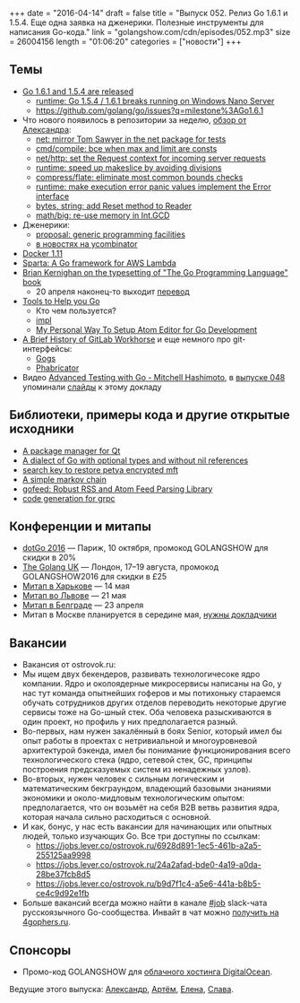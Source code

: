 +++
date = "2016-04-14"
draft = false
title = "Выпуск 052. Релиз Go 1.6.1 и 1.5.4. Еще одна заявка на дженерики. Полезные инструменты для написания Go-кода."
link = "golangshow.com/cdn/episodes/052.mp3"
size = 26004156
length = "01:06:20"
categories = ["новости"]
+++

## Темы
- [Go 1.6.1 and 1.5.4 are released](https://groups.google.com/forum/#!msg/golang-announce/9eqIHqaWvck/kXsfO0ogLAAJ)
  - [runtime: Go 1.5.4 / 1.6.1 breaks running on Windows Nano Server](https://github.com/golang/go/issues/15286)
  - https://github.com/golang/go/issues?q=milestone%3AGo1.6.1
- Что нового появилось в репозитории за неделю, [обзор от Александра](https://github.com/LK4D4/report/blob/master/reports/golang-04-14.txt):
  - [net: mirror Tom Sawyer in the net package for tests](https://github.com/golang/go/commit/f6db855d5595e170bfc70d90f1eaa26034d2e191)
  - [cmd/compile: bce when max and limit are consts](https://github.com/golang/go/commit/6c6089b3fdba9eb0cff863a03074dbac47c92f63)
  - [net/http: set the Request context for incoming server requests](https://github.com/golang/go/commit/1faa8869c6c72f055cdaa2b547964830909c96c6)
  - [runtime: speed up makeslice by avoiding divisions](https://github.com/golang/go/commit/ad7448fe982d83de15deec9c55c56d0cd9261c6c)
  - [compress/flate: eliminate most common bounds checks](https://github.com/golang/go/commit/f20b1809f213c662932106a68c76ea3545eab1ee)
  - [runtime: make execution error panic values implement the Error interface](https://github.com/golang/go/commit/e4f1d9cf2e948eb0f0bb91d7c253ab61dfff3a59)
  - [bytes, string: add Reset method to Reader](https://github.com/golang/go/commit/e88f89028a55acf9c8b76b7f6ca284c3f9eb4cbd)
  - [math/big: re-use memory in Int.GCD](https://github.com/golang/go/commit/187afdebef7953295189d4531e7dccdc0cb64500)
- Дженерики:
  - [proposal: generic programming facilities](https://github.com/golang/go/issues/15292)
  - [в новостях на ycombinator](https://news.ycombinator.com/item?id=11494181)
- [Docker 1.11](https://github.com/docker/docker/releases/tag/v1.11.0)
- [Sparta: A Go framework for AWS Lambda](https://medium.com/@mweagle/a-go-framework-for-aws-lambda-ab14f0c42cb)
- [Brian Kernighan on the typesetting of "The Go Programming Language" book](https://rkrishnan.org/posts/2016-03-07-how-is-gopl-typeset.html)
  - 20 апреля наконец-то выходит [перевод](http://www.williamspublishing.com/Books/978-5-8459-2051-5.html)
- [Tools to Help you Go](https://serifandsemaphore.io/tools-to-help-you-go-d6f782055ce7#.8hbqsjv2p)
  - Кто чем пользуется?
  - [impl](https://github.com/josharian/impl)
  - [My Personal Way To Setup Atom Editor for Go Development](http://swe-kb.nabuden.com/2016/04/12/my-personal-way-to-setup-atom-editor-for-go-development/)
- [A Brief History of GitLab Workhorse](https://about.gitlab.com/2016/04/12/a-brief-history-of-gitlab-workhorse/) и еще немного про git-интерфейсы:
  - [Gogs](https://gogs.io)
  - [Phabricator](http://phabricator.org)
- Видео [Advanced Testing with Go - Mitchell Hashimoto](https://www.youtube.com/watch?v=yszygk1cpEc), в [выпуске 048](http://golangshow.com/episode/2016/03-18-048/) упоминали [слайды](https://speakerdeck.com/mitchellh/advanced-testing-with-go) к этому докладу

## Библиотеки, примеры кода и другие открытые исходники
- [A package manager for Qt](https://github.com/Cutehacks/qpm)
- [A dialect of Go with optional types and without nil references](https://github.com/tcard/sgo)
- [search key to restore petya encrypted mft](https://github.com/leo-stone/hack-petya)
- [A simple markov chain](https://github.com/kris-s/learn/blob/master/markov.go)
- [gofeed: Robust RSS and Atom Feed Parsing Library](https://github.com/mmcdole/gofeed)
- [code generation for grpc](https://github.com/gogo/protobuf/tree/master/vanity)

## Конференции и митапы
- [dotGo 2016](http://www.dotgo.eu) — Париж, 10 октября, промокод GOLANGSHOW для скидки в 20%
- [The Golang UK](http://golanguk.com) — Лондон, 17–19 августа, промокод GOLANGSHOW2016 для скидки в £25
- [Митап в Харькове](http://www.meetup.com/Kharkiv-Go-DevOps-Meetup/events/230286553/) — 14 мая
- [Митап во Львове](http://www.meetup.com/Lviv-Golang-Group/events/230225272/) — 21 мая
- [Митап в Белграде](http://www.meetup.com/GolangBelgrade/events/230165524/) — 23 апреля
- Митап в Москве планируется в середине мая, [нужны докладчики](https://groups.google.com/forum/#!topic/golang-ru/0LsVwsjvPUo)

## Вакансии
-  Вакансия от ostrovok.ru:
  - Мы ищем двух бекендеров, развивать технологичесоке ядро компании. Ядро и
околоядерные микросервисы написаны на Go, у нас тут команда опытнейших
гоферов и мы потихоньку стараемся обучать сотрудников других отделов переводить
некоторые другие сервисы тоже на Go-шный стек. Оба человека разыскиваются
в один проект, но профиль у них предполагается разный.
  - Во-первых, нам нужен закалённый в боях Senior, который имел бы опыт работы в
проектах с нетривиальной и многоуровневой архитектурой бэкенда, имел бы
понимание функционирования всего технологического стека (ядро, сетевой стек, GC,
принципы построения предсказуемых систем из ненадежных узлов).
  - Во-вторых, нужен человек с сильным логическим и математическим бекграундом,
владеющий базовыми знаниями экономики и около-мидловым технологическим опытом:
предполагается, что он возьмёт на себя B2B ветвь развития ядра, которая начала
сильно расходиться с основной.
  - И как, бонус, у нас есть вакансии для начинающих или опытных людей, только
изучающих Go. Все три доступны по ссылкам:
    - https://jobs.lever.co/ostrovok.ru/6928d891-1ec5-461b-a2a5-255125aa9998
    - https://jobs.lever.co/ostrovok.ru/24a2afad-bde0-4a19-a0da-28be37fcb8d5
    - https://jobs.lever.co/ostrovok.ru/b9d7f1c4-a5e6-441a-b8b5-ce4c9d92e1fb
- Больше вакансий всегда можно найти в канале [#job](https://golang-ru.slack.com/archives/job) slack-чата русскоязычного Go-сообщества. Инвайт в чат можно [получить на 4gophers.ru](http://4gophers.ru/slack).

## Спонсоры
- Промо-код GOLANGSHOW для [облачного хостинга DigitalOcean](https://www.digitalocean.com/?utm_campaign=golangshow&utm_medium=podcast&refcode=63eedb038a3e).

Ведущие этого выпуска: [Александр](https://twitter.com/LK4D4math), [Артём](https://twitter.com/miolini), [Елена](https://twitter.com/webdeva), [Слава](https://twitter.com/m0sth8).
